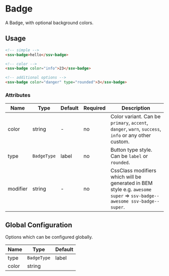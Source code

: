 # Badge
A Badge, with optional background colors.

## Usage

```html
<!-- simple -->
<ssv-badge>hello</ssv-badge>

<!-- color -->
<ssv-badge color="info">23</ssv-badge>

<!-- additional options -->
<ssv-badge color="danger" type="rounded">3</ssv-badge>
```

### Attributes

| Name              | Type              | Default | Required | Description                                                                                                              |
|-------------------|-------------------|---------|----------|--------------------------------------------------------------------------------------------------------------------------|
| color             | string            | -       | no       | Color variant. Can be `primary`, `accent`, `danger`, `warn`, `success`, `info` or any other custom.                      |
| type              | `BadgeType`       | label   | no       | Button type style. Can be `label` or `rounded`.                                                                          |
| modifier          | string            | -       | no       | CssClass modifiers which will be generated in BEM style e.g. `awesome super` => `ssv-badge--awesome ssv-badge--super`.   |

## Global Configuration
Options which can be configured globally.

| Name          | Type              | Default |
|---------------|-------------------|---------|
| type          | `BadgeType`       | label   |
| color         | string            |         |

